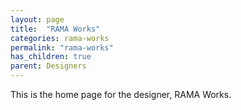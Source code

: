 ```yaml
---
layout: page
title:  "RAMA Works"
categories: rama-works
permalink: "rama-works"
has_children: true
parent: Designers
---
```

This is the home page for the designer, RAMA Works.
